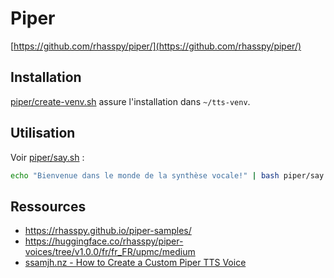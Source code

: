 # Piper

[https://github.com/rhasspy/piper/](https://github.com/rhasspy/piper/)

## Installation

[piper/create-venv.sh](create-venv.sh) assure l'installation dans `~/tts-venv`.

## Utilisation

Voir [piper/say.sh](say.sh) :

```bash
echo "Bienvenue dans le monde de la synthèse vocale!" | bash piper/say.sh
```

## Ressources

* https://rhasspy.github.io/piper-samples/
* https://huggingface.co/rhasspy/piper-voices/tree/v1.0.0/fr/fr_FR/upmc/medium
* [ssamjh.nz - How to Create a Custom Piper TTS Voice](https://ssamjh.nz/create-custom-piper-tts-voice/)

